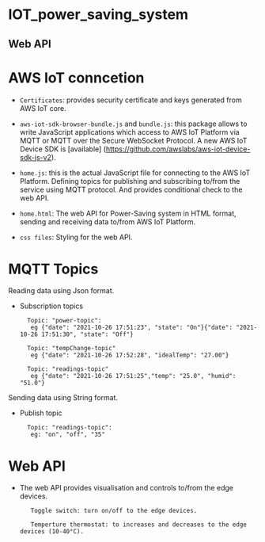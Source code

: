 <h1>IOT_power_saving_system</h1>

<h2>Web API</h2> 

# AWS IoT conncetion
- `Certificates`: provides security certificate and keys generated from AWS IoT core.

- `aws-iot-sdk-browser-bundle.js` and `bundle.js`: this package allows to write JavaScript applications which access to AWS IoT Platform via MQTT or MQTT over the Secure WebSocket Protocol.
A new AWS IoT Device SDK is [available] (https://github.com/awslabs/aws-iot-device-sdk-js-v2). 

- `home.js`: this is the actual JavaScript file for connecting to the AWS IoT Platform. Defining topics for publishing and subscribing to/from the service using MQTT protocol. And provides conditional check to the web API.

- `home.html`:  The web API for Power-Saving system in HTML format, sending and receiving data to/from AWS IoT Platform.

- `css files`:  Styling for the web API.

# MQTT Topics
Reading data using Json format.

- Subscription topics          
      
        Topic: "power-topic":
         eg {"date": "2021-10-26 17:51:23", "state": "On"}{"date": "2021-10-26 17:51:30", "state": "Off"}

        Topic: "tempChange-topic"
         eg {"date": "2021-10-26 17:52:28", "idealTemp": "27.00"}

        Topic: "readings-topic"
         eg {"date": "2021-10-26 17:51:25","temp": "25.0", "humid": "51.0"}

Sending data using String format.        
- Publish topic  
       
        Topic: "readings-topic":
         eg: "on", "off", "35"

# Web API
- The web API provides visualisation and controls to/from the edge devices.

         Toggle switch: turn on/off to the edge devices.
     
         Temperture thermostat: to increases and decreases to the edge devices (10-40°C).